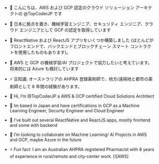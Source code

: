 - 👋 こんにちは、AWS および GCP 認定のクラウド ソリューション アーキテクトの @TopCoderJP です
- 🌱 日本に拠点を置き、機械学習エンジニア、セキュリティ エンジニア、クラウド エンジニアとして GCP の認定を取得しています
- 👀 ReactNative および ReactJS アプリをいくつか構築しました (ほとんどがフロントエンドで、バックエンドとブロックチェーン スマート コントラクトを使用したものもあります)。
- 💞️ AWS と GCP の機械学習/AI プロジェクトで協力したいと考えています。将来的には Azure も検討しています
- ⚡ 豆知識: オーストラリアの AHPRA 登録薬剤師で、地方/遠隔地と都市の薬剤師として 8 年間の経験があります。





- 👋 Hi, I’m @TopCoderJP a AWS & GCP certified Cloud Solutions Architect
- 🌱 Im based in Japan and have certifications in GCP as a Machine Learning Engineer, Security Engineer and Cloud Engineer
- 👀 I've built out several ReactNative and ReactJS apps, mostly frontend and some with backend
- 💞️ I’m looking to collaborate on Machine Learning/ AI Projects in AWS and GCP, maybe Azure in the future 
- ⚡ Fun fact:   I am an Australian AHPRA registered Pharmacist with 8 years of experience in rural/remote and city-center work. 
[![AWS]
<!---
TopCoderJP/TopCoderJP is a ✨ special ✨ repository because its `README.md` (this file) appears on your GitHub profile.
You can click the Preview link to take a look at your changes.
--->
